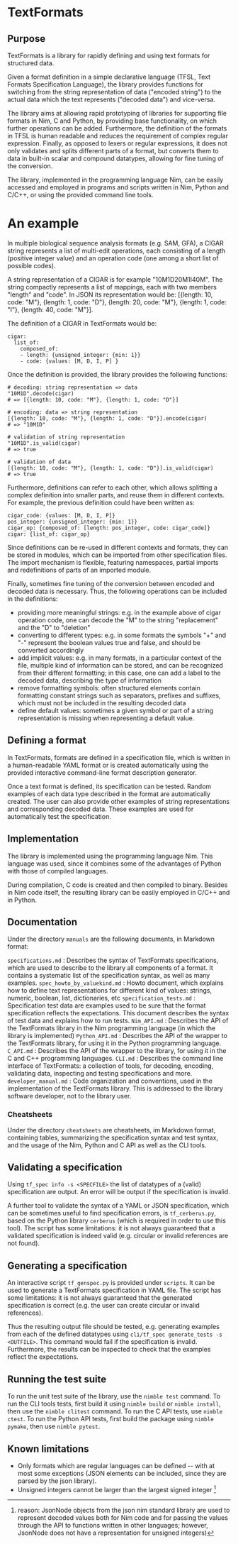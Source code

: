# TextFormats

## Purpose

TextFormats is a library for rapidly defining and using text formats
for structured data.

Given a format definition in a simple declarative language (TFSL, Text Formats
Specification Language), the library provides functions for switching
from the string representation of data ("encoded string") to the actual
data which the text represents ("decoded data") and vice-versa.

The library aims at allowing rapid prototyping of libraries for supporting
file formats in Nim, C and Python, by providing base functionality,
on which further operations can be added. Furthermore, the definition
of the formats in TFSL is human readable and reduces the requirement
of complex regular expression. Finally, as opposed to lexers or regular
expressions, it does not only validates and splits different parts of a
format, but converts them to data in built-in scalar and compound datatypes,
allowing for fine tuning of the conversion.

The library, implemented in the programming language Nim, can be easily
accessed and employed in programs and scripts written in Nim, Python and C/C++,
or using the provided command line tools.

# An example

In multiple biological sequence analysis formats (e.g. SAM, GFA),
a CIGAR string represents a list of multi-edit operations, each consisting
of a length (positive integer value) and an operation code (one among a short
list of possible codes).

A string representation of a CIGAR is for example
"10M1D20M1I40M". The string compactly represents a list of mappings,
each with two members "length" and "code". In JSON its representation would
be: [{length: 10, code: "M"}, {length: 1, code: "D"}, {length: 20, code: "M"},
{length: 1, code: "I"}, {length: 40, code: "M"}].

The definition of a CIGAR in TextFormats would be:
```
cigar:
  list_of:
    composed_of:
    - length: {unsigned_integer: {min: 1}}
    - code: {values: [M, D, I, P] }
```

Once the definition is provided, the library provides the following functions:
```
# decoding: string representation => data
"10M1D".decode(cigar)
# => [{length: 10, code: "M"}, {length: 1, code: "D"}]

# encoding: data => string representation
[{length: 10, code: "M"}, {length: 1, code: "D"}].encode(cigar)
# => "10M1D"

# validation of string representation
"10M1D".is_valid(cigar)
# => true

# validation of data
[{length: 10, code: "M"}, {length: 1, code: "D"}].is_valid(cigar)
# => true
```

Furthermore, definitions can refer to each other, which allows splitting
a complex definition into smaller parts, and reuse them in different contexts.
For example, the previous definition could have been written as:
```
cigar_code: {values: [M, D, I, P]}
pos_integer: {unsigned_integer: {min: 1}}
cigar_op: {composed_of: [length: pos_integer, code: cigar_code]}
cigar: {list_of: cigar_op}
```

Since definitions can be re-used in different contexts and formats, they
can be stored in modules, which can be imported from other specification files.
The import mechanism is flexible, featuring namespaces, partial imports and
redefinitions of parts of an imported module.

Finally, sometimes fine tuning of the conversion between encoded and
decoded data is necessary. Thus, the following operations can be included
in the definitions:
- providing more meaningful strings:
e.g. in the example above of cigar operation code, one can
decode the "M" to the string "replacement" and the "D" to "deletion"
- converting to different types:
e.g. in some formats the symbols "+" and "-" represent
the boolean values true and false, and should be converted accordingly
- add implicit values:
e.g. in many formats, in a particular context
of the file, multiple kind of information can be stored, and can be recognized
from their different formatting; in this case, one
can add a label to the decoded data, describing the type of information
- remove formatting symbols:
often structured elements contain formatting constant strings such
as separators, prefixes and suffixes, which must not be included in the
resulting decoded data
- define default values:
sometimes a given symbol or part of a string representation is missing
when representing a default value.

## Defining a format

In TextFormats, formats are defined in a specification file, which is written
in a human-readable YAML format or is created automatically using the provided
interactive command-line format description generator.

Once a text format is defined, its specification can be tested.
Random examples of each data type described in the format are automatically
created. The user can also provide other examples of string representations
and corresponding decoded data. These examples are used for automatically
test the specification.

## Implementation

The library is implemented using the programming language Nim.
This language was used, since it combines some of the advantages of Python
with those of compiled languages.

During compilation, C code is created and then compiled to binary.
Besides in Nim code itself, the resulting library can be easily employed
in C/C++ and in Python.

## Documentation

Under the directory `manuals` are the following documents, in Markdown
format:

`specifications.md`
: Describes the syntax of TextFormats specifications, which
are used to describe to the library all components of a format.
It contains a systematic list of the specification syntax, as
well as many examples.
`spec_howto_by_valuekind.md`
: Howto document, which explains how to define text representations
for different kind of values: strings, numeric, boolean, list, dictionaries, etc
`specification_tests.md`
: Specification test data are examples used to be sure that the format
specification reflects the expectations. This document describes
the syntax of test data and explains how to run tests.
`Nim_API.md`
: Describes the API of the TextFormats library in the Nim programming language
(in which the library is implemented)
`Python_API.md`
: Describes the API of the wrapper to the TextFormats library, for using it
in the Python programming language.
`C_API.md`
: Describes the API of the wrapper to the library, for using it in the C and
C++ programming languages.
`CLI.md`
: Describes the command line interface of TextFormats: a collection of tools,
for decoding, encoding, validating data, inspecting and testing specifications
and more.
`developer_manual.md`
: Code organization and conventions, used in the implementation of the
TextFormats library. This is addressed to the library software developer,
not to the library user.

### Cheatsheets

Under the directory `cheatsheets` are cheatsheets, im Markdown format,
containing tables, summarizing the specification syntax and test syntax,
and the usage of the Nim, Python and C API as well as the CLI tools.

## Validating a specification

Using `tf_spec info -s <SPECFILE>` the list of datatypes of a (valid)
specification are output. An error will be output if the specification
is invalid.

A further tool to validate the syntax of a YAML or JSON specification, which can
be sometimes useful to find specification errors, is `tf_cerberus.py`,
based on the Python library `cerberus` (which is required in order to use this
tool). The script has some limitations: it is not always guaranteed that a
validated specification is indeed valid (e.g. circular or invalid references
are not found).

## Generating a specification

An interactive script `tf_genspec.py` is provided under `scripts`.  It can be
used to generate a TextFormats specification in YAML file.
The script has some limitations: it is not always guaranteed that the generated
specification is correct (e.g. the user can create circular or invalid
references).

Thus the resulting output file should be tested, e.g. generating examples
from each of the defined datatypes using `cli/tf_spec generate_tests -s
<OUTFILE>`. This command would fail if the specification is invalid.
Furthermore, the results can be inspected to check that the examples reflect
the expectations.

## Running the test suite

To run the unit test suite of the library, use the
``nimble test`` command.
To run the CLI tools tests, first build it using ``nimble build`` or
``nimble install``, then use the ``nimble clitest`` command.
To run the C API tests, use ``nimble ctest``.
To run the Python API tests, first build the package using
``nimble pymake``, then use ``nimble pytest``.

## Known limitations

- Only formats which are regular languages can be defined -- with at most some
  exceptions (JSON elements can be included, since they are parsed by the json
  library).
- Unsigned integers cannot be larger than the largest signed integer [^2]

[^2]: reason: JsonNode objects from the json nim standard library are
used to represent decoded values both for Nim code and for passing the values
through the API to functions written in other languages; however, JsonNode does
not have a representation for unsigned integers)
